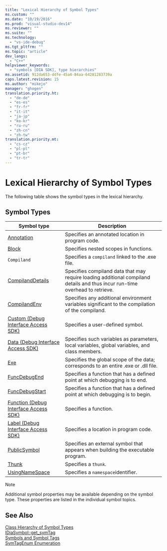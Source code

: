 ```yaml
---
title: "Lexical Hierarchy of Symbol Types"
ms.custom: ""
ms.date: "10/19/2016"
ms.prod: "visual-studio-dev14"
ms.reviewer: ""
ms.suite: ""
ms.technology: 
  - "vs-ide-debug"
ms.tgt_pltfrm: ""
ms.topic: "article"
dev_langs: 
  - "C++"
helpviewer_keywords: 
  - "symbols [DIA SDK], type hierarchies"
ms.assetid: 912da653-ddfe-45a4-84aa-64281283739a
caps.latest.revision: 15
ms.author: "mikejo"
manager: "ghogen"
translation.priority.ht: 
  - "de-de"
  - "es-es"
  - "fr-fr"
  - "it-it"
  - "ja-jp"
  - "ko-kr"
  - "ru-ru"
  - "zh-cn"
  - "zh-tw"
translation.priority.mt: 
  - "cs-cz"
  - "pl-pl"
  - "pt-br"
  - "tr-tr"
---
```

# Lexical Hierarchy of Symbol Types
The following table shows the symbol types in the lexical hierarchy.  
  
## Symbol Types  
  
|Symbol type|Description|  
|-----------------|-----------------|  
|[Annotation](../debug-interface-access/annotation.md)|Specifies an annotated location in program code.|  
|[Block](../debug-interface-access/block.md)|Specifies nested scopes in functions.|  
|`Compiland`|Specifies a `compiland` linked to the .exe file.|  
|[CompilandDetails](../debug-interface-access/compilanddetails.md)|Specifies compiland data that may require loading additional compiland details and thus incur run-time overhead to retrieve.|  
|[CompilandEnv](../debug-interface-access/compilandenv.md)|Specifies any additional environment variables significant to the compilation of the compiland.|  
|[Custom (Debug Interface Access SDK)](../debug-interface-access/custom--debug-interface-access-sdk-.md)|Specifies a user-defined symbol.|  
|[Data (Debug Interface Access SDK)](../debug-interface-access/data--debug-interface-access-sdk-.md)|Specifies such variables as parameters, local variables, global variables, and class members.|  
|[Exe](../debug-interface-access/exe.md)|Specifies the global scope of the data; corresponds to an entire .exe or .dll file.|  
|[FuncDebugEnd](../debug-interface-access/funcdebugend.md)|Specifies a function that has a defined point at which debugging is to end.|  
|[FuncDebugStart](../debug-interface-access/funcdebugstart.md)|Specifies a function that has a defined point at which debugging is to begin.|  
|[Function (Debug Interface Access SDK)](../debug-interface-access/function--debug-interface-access-sdk-.md)|Specifies a function.|  
|[Label (Debug Interface Access SDK)](../debug-interface-access/label--debug-interface-access-sdk-.md)|Specifies a location in program code.|  
|[PublicSymbol](../debug-interface-access/publicsymbol.md)|Specifies an external symbol that appears when building the executable program.|  
|[Thunk](../debug-interface-access/thunk.md)|Specifies a `thunk`.|  
|[UsingNameSpace](../debug-interface-access/usingnamespace.md)|Specifies a `namespace`identifier.|  
  
> [!NOTE]
>  Additional symbol properties may be available depending on the symbol type. These properties are listed in the individual symbol topics.  
  
## See Also  
 [Class Hierarchy of Symbol Types](../debug-interface-access/class-hierarchy-of-symbol-types.md)   
 [IDiaSymbol::get_symTag](../debug-interface-access/idiasymbol--get_symtag.md)   
 [Symbols and Symbol Tags](../debug-interface-access/symbols-and-symbol-tags.md)   
 [SymTagEnum Enumeration](../debug-interface-access/symtagenum.md)
